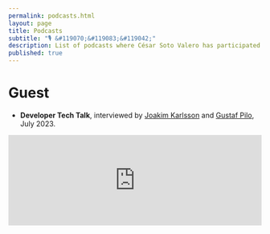 ```yaml
---
permalink: podcasts.html
layout: page
title: Podcasts
subtitle: "🎙 &#119070;&#119083;&#119042;"
description: List of podcasts where César Soto Valero has participated.
published: true
---
```


# Guest

- **Developer Tech Talk**, interviewed by [Joakim Karlsson](https://www.linkedin.com/in/couchbasenordic/) and [Gustaf Pilo](https://www.linkedin.com/in/gpilo/), July 2023. 

<iframe width="100%" height="180" frameborder="no" scrolling="no" seamless src="https://share.transistor.fm/e/c987f544"></iframe>